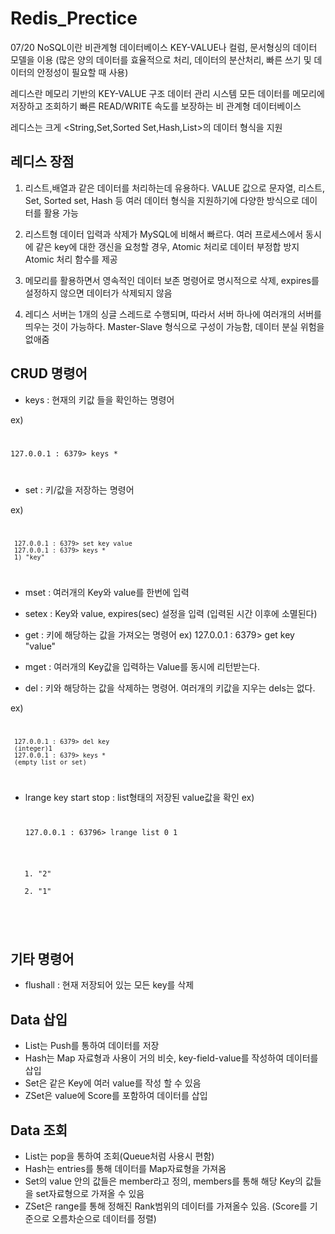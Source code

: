 # Redis_Prectice
07/20
NoSQL이란 비관계형 데이터베이스 KEY-VALUE나 컬럼, 문서형싱의 데이터 모델을 이용
(많은 양의 데이터를 효율적으로 처리, 데이터의 분산처리, 빠른 쓰기 및 데이터의 안정성이 필요할 때 사용)

레디스란 메모리 기반의 KEY-VALUE 구조 데이터 관리 시스템
모든 데이터를 메모리에 저장하고 조회하기 빠른 READ/WRITE 속도를 보장하는 비 관계형 데이터베이스

레디스는 크게 <String,Set,Sorted Set,Hash,List>의 데이터 형식을 지원

## 레디스 장점
1. 리스트,배열과 같은 데이터를 처리하는데 유용하다.
	VALUE 값으로 문자열, 리스트, Set, Sorted set, Hash 등 여러 데이터 형식을 지원하기에 다양한 방식으로 데이터를 활용 가능

2. 리스트형 데이터 입력과 삭제가 MySQL에 비해서 빠르다.
	여러 프로세스에서 동시에 같은 key에 대한 갱신을 요청할 경우, Atomic 처리로 데이터 부정합 방지Atomic 처리 함수를 제공

3. 메모리를 활용하면서 영속적인 데이터 보존
	명령어로 명시적으로 삭제, expires를 설정하지 않으면 데이터가 삭제되지 않음

4. 레디스 서버는 1개의 싱글 스레드로 수행되며, 따라서 서버 하나에 여러개의 서버를 띄우는 것이 가능하다.
	Master-Slave 형식으로 구성이 가능함, 데이터 분실 위험을 없애줌


## CRUD 명령어

- keys : 현재의 키값 들을 확인하는 명령어

ex) <code>

127.0.0.1 : 6379> keys *

</code>

- set : 키/값을 저장하는 명령어

ex) <code>

     127.0.0.1 : 6379> set key value
     127.0.0.1 : 6379> keys *
     1) "key"

</code>	

- mset : 여러개의 Key와 value를 한번에 입력

- setex : Key와 value, expires(sec) 설정을 입력
(입력된 시간 이후에 소멸된다)

- get : 키에 해당하는 값을 가져오는 명령어
ex) 127.0.0.1 : 6379> get key
     "value"

- mget : 여러개의 Key값을 입력하는 Value를 동시에 리턴받는다.

- del : 키와 해당하는 값을 삭제하는 명령어. 여러개의 키값을 지우는 dels는 없다.

ex) <code>

     127.0.0.1 : 6379> del key
     (integer)1
     127.0.0.1 : 6379> keys *
     (empty list or set)

</code>

- lrange key start stop : list형태의 저장된 value값을 확인
ex) <code>

    127.0.0.1 : 63796> lrange list 0 1
    1) "2"
    2) "1"

</code>



## 기타 명령어

- flushall : 현재 저장되어 있는 모든 key를 삭제



## Data 삽입

- List는 Push를 통하여 데이터를 저장
- Hash는 Map 자료형과 사용이 거의 비슷, key-field-value를 작성하여 데이터를 삽입
- Set은 같은 Key에 여러 value를 작성 할 수 있음
- ZSet은 value에 Score를 포함하여 데이터를 삽입


## Data 조회

- List는 pop을 통하여 조회(Queue처럼 사용시 편함)
- Hash는 entries를 통해 데이터를 Map자료형을 가져옴
- Set의 value 안의 값들은 member라고 정의, members를 통해 해당 Key의 값들을 set자료형으로 가져올 수 있음
- ZSet은 range를 통해 정해진 Rank범위의 데이터를 가져올수 있음. (Score를 기준으로 오름차순으로 데이터를 정렬)

